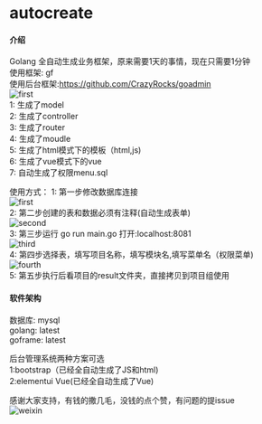 # autocreate

#### 介绍
Golang 全自动生成业务框架，原来需要1天的事情，现在只需要1分钟<br/>
使用框架: gf<br/>
使用后台框架:https://github.com/CrazyRocks/goadmin<br/>
![first](https://github.com/CrazyRocks/autocreate/blob/master/intro/5.jpg)<br/>
1: 生成了model<br/>
2: 生成了controller<br/>
3: 生成了router<br/>
4: 生成了moudle<br/>
5: 生成了html模式下的模板（html,js)<br/>
6: 生成了vue模式下的vue<br/>
7: 自动生成了权限menu.sql<br/>

使用方式：
1: 第一步修改数据库连接<br/>
![first](https://github.com/CrazyRocks/autocreate/blob/master/intro/1.jpg)<br/>
2: 第二步创建的表和数据必须有注释(自动生成表单)<br/>
![second](https://github.com/CrazyRocks/autocreate/blob/master/intro/2.jpg)<br/>
3: 第三步运行 go run main.go 打开:localhost:8081<br/>
![third](https://github.com/CrazyRocks/autocreate/blob/master/intro/3.jpg)<br/>
4: 第四步选择表，填写项目名称，填写模块名,填写菜单名（权限菜单)<br/>
![fourth](https://github.com/CrazyRocks/autocreate/blob/master/intro/4.jpg)<br/>
5: 第五步执行后看项目的result文件夹，直接拷贝到项目组使用<br/>

#### 软件架构
数据库: mysql<br/>
golang: latest<br/>
goframe: latest<br/>

后台管理系统两种方案可选<br/>
1:bootstrap（已经全自动生成了JS和html)<br/>
2:elementui Vue(已经全自动生成了Vue)<br/>

感谢大家支持，有钱的撒几毛，没钱的点个赞，有问题的提issue<br/>
![weixin](https://github.com/CrazyRocks/autocreate/blob/master/intro/donate.jpg)
